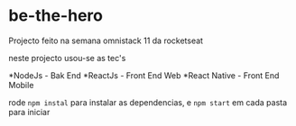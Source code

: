 # be-the-hero

Projecto feito na semana omnistack 11 da rocketseat

neste  projecto usou-se as tec's

*NodeJs - Bak End
*ReactJs - Front End Web
*React Native - Front End Mobile

rode  `npm instal` para instalar as dependencias,
e `npm start` em cada pasta para iniciar
